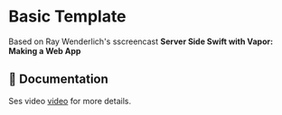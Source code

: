 # Basic Template

Based on Ray Wenderlich's sscreencast **Server Side Swift with Vapor: Making a Web App**

## 📖 Documentation

Ses video [video](https://videos.raywenderlich.com/screencasts/server-side-swift-with-vapor-making-a-web-app) for more details.


